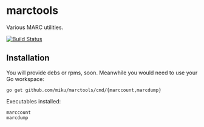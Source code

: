 marctools
=========

Various MARC utilities.

[![Build Status](http://img.shields.io/travis/miku/marctools.svg?style=flat)](https://travis-ci.org/miku/marctools)

Installation
------------

You will provide debs or rpms, soon. Meanwhile you would need to use your Go workspace:

    go get github.com/miku/marctools/cmd/{marccount,marcdump}

Executables installed:

    marccount
    marcdump
